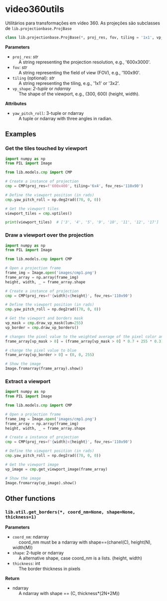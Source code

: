 # video360utils
Utilitários para transformações em vídeo 360. As projeções são subclasses de `lib.projectionbase.ProjBase`

```python
class lib.projectionbase.ProjBase(*, proj_res, fov, tiling = '1x1', vp_shape: = None):
```

**Parameters**
- `proj_res`: _str_ <br>
&nbsp;&nbsp;&nbsp;&nbsp; A string representing the projection resolution, e.g., '600x3000'.
- `fov`: _str_ <br>
&nbsp;&nbsp;&nbsp;&nbsp; A string representing the field of view (FOV), e.g., '100x90'.
- `tiling` (optional): _str_ <br>
&nbsp;&nbsp;&nbsp;&nbsp; A string representing the tiling, e.g., '1x1' or '3x2'.
- `vp_shape`:  _2-tuple_ or _ndarray_ <br>
&nbsp;&nbsp;&nbsp;&nbsp; The shape of the viewport, e.g., (300, 600) (height, width).

**Attributes**
- `yaw_pitch_roll`: 3-tuple or ndarray<br> 
&nbsp;&nbsp;&nbsp;&nbsp; A tuple or ndarray with three angles in radian. 

## Examples

### Get the tiles touched by viewport

```python
import numpy as np
from PIL import Image

from lib.models.cmp import CMP

# Create a instance of projection
cmp = CMP(proj_res=f'600x400', tiling='6x4', fov_res='110x90')

# Define the viewport position (in rads)
cmp.yaw_pitch_roll = np.deg2rad((70, 0, 0))

# Get the viewport tiles
viewport_tiles = cmp.vptiles()

print(viewport_tiles)  # ['3', '4', '5', '9', '10', '11', '12', '17']
```

### Draw a viewport over the projection

```python
import numpy as np
from PIL import Image

from lib.models.cmp import CMP

# Open a projection frame
frame_img = Image.open('images/cmp1.png')
frame_array = np.array(frame_img)
height, width, _ = frame_array.shape

# Create a instance of projection
cmp = CMP(proj_res=f'{width}x{height}', fov_res='110x90')

# Define the viewport position (in rads)
cmp.yaw_pitch_roll = np.deg2rad((70, 0, 0))

# Get the viewport and borders mask
vp_mask = cmp.draw_vp_mask(lum=255)
vp_border = cmp.draw_vp_borders()

# changes the pixel value to the weighted average of the pixel color and white
frame_array[vp_mask > 0] = (frame_array[vp_mask > 0] * 0.7 + 255 * 0.3).astype('uint8')

# change the pixel value to blue
frame_array[vp_border > 0] = (0, 0, 255)

# Show the image
Image.fromarray(frame_array).show()
```

### Extract a viewport

```python
import numpy as np
from PIL import Image

from lib.models.cmp import CMP

# Open a projection frame
frame_img = Image.open('images/cmp1.png')
frame_array = np.array(frame_img)
height, width, _ = frame_array.shape

# Create a instance of projection
cmp = CMP(proj_res=f'{width}x{height}', fov_res='110x90')

# Define the viewport position (in rads)
cmp.yaw_pitch_roll = np.deg2rad((70, 0, 0))

# Get the viewport image
vp_image = cmp.get_viewport_image(frame_array)

# Show the image
Image.fromarray(vp_image).show()
```

## Other functions
### ```lib.util.get_borders(*, coord_nm=None, shape=None, thickness=1)```

**Parameters**
- `coord_nm`: ndarray <br>
&nbsp;&nbsp;&nbsp;&nbsp; coord_nm must be a ndarray with shape==(chanel(C), height(N), width(M))
- `shape`: 2-tuple or ndarray<br>
&nbsp;&nbsp;&nbsp;&nbsp; A alternative shape, case coord_nm is a lists. (height, width) 
- `thickness`: int <br>
&nbsp;&nbsp;&nbsp;&nbsp; The border thickness in pixels

**Return**
- ndarray<br>
&nbsp;&nbsp;&nbsp;&nbsp; A ndarray with shape == (C, thickness*(2N+2M))
